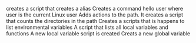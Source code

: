 creates a script that creates a alias
Creates a command hello user where user is the current Linux user
Adds actions to the path.
It creates a script that counts the directories in the path
Creates a scripts that is happens to list environmental variables
A script that lists all local variables and functions
A new local variable script is created
Creats a new global variable
